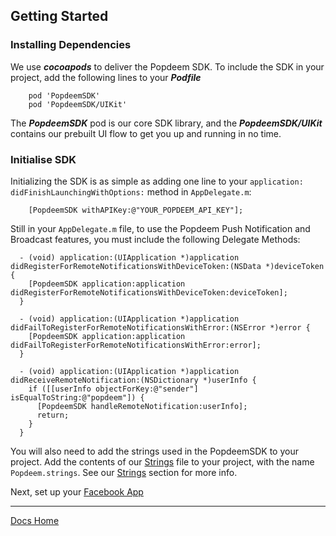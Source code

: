 ## Getting Started  

### Installing Dependencies  
We use ***cocoapods*** to deliver the Popdeem SDK. To include the SDK in your project, add the following lines to your ***Podfile***  

```
	pod 'PopdeemSDK'
	pod 'PopdeemSDK/UIKit'
```

The ***PopdeemSDK*** pod is our core SDK library, and the ***PopdeemSDK/UIKit*** contains our prebuilt UI flow to get you up and running in no time.  

### Initialise SDK  

Initializing the SDK is as simple as adding one line to your `application: didFinishLaunchingWithOptions:` method in `AppDelegate.m`:  

```
	[PopdeemSDK withAPIKey:@"YOUR_POPDEEM_API_KEY"];
```

Still in your `AppDelegate.m` file, to use the Popdeem Push Notification and Broadcast features, you must include the following Delegate Methods:  

```
  - (void) application:(UIApplication *)application didRegisterForRemoteNotificationsWithDeviceToken:(NSData *)deviceToken {
    [PopdeemSDK application:application didRegisterForRemoteNotificationsWithDeviceToken:deviceToken];
  }

  - (void) application:(UIApplication *)application didFailToRegisterForRemoteNotificationsWithError:(NSError *)error {
    [PopdeemSDK application:application didFailToRegisterForRemoteNotificationsWithError:error];
  }

  - (void) application:(UIApplication *)application didReceiveRemoteNotification:(NSDictionary *)userInfo {
    if ([[userInfo objectForKey:@"sender"] isEqualToString:@"popdeem"]) {
      [PopdeemSDK handleRemoteNotification:userInfo];
      return;
    }   
  }
```

You will also need to add the strings used in the PopdeemSDK to your project. Add the contents of our [Strings](https://gist.github.com/NQuinn27/d66bf7962ab837c1b1d7 "Strings") file to your project, with the name `Popdeem.strings`. See our [Strings](https://github.com/Popdeem/Popdeem-SDK-iOS/blob/master/Docs/strings.md "Strings") section for more info.  

Next, set up your [Facebook App](https://github.com/Popdeem/Popdeem-SDK-iOS/tree/master/Docs/facebook_app_setup.md "Facebook App")  

---
[Docs Home](https://github.com/Popdeem/Popdeem-SDK-iOS/tree/master/Docs/README.md "Docs Home")
